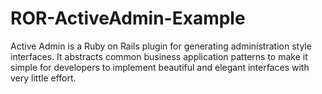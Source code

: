 # ROR-ActiveAdmin-Example
Active Admin is a Ruby on Rails plugin for generating administration style interfaces. It abstracts common business application patterns to make it simple for developers to implement beautiful and elegant interfaces with very little effort.
